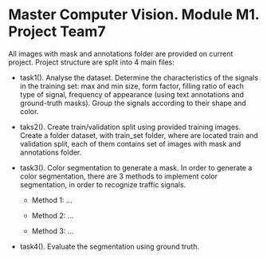 # Master Computer Vision. Module M1. Project Team7

All images with mask and annotations folder are provided on current project. Project structure are split into 4 main files:

  - task1(). Analyse the dataset. Determine the characteristics of the signals in the training set: max and min size, form         factor, filling ratio of each type of signal, frequency of appearance (using text annotations and ground-truth masks).         Group the signals according to their shape and color.
   
  - taks2(). Create train/validation split using provided training images. Create a folder dataset, with train_set folder,         where are located train and validation split, each of them contains set of images with mask and annotations folder.  
  
  - task3(). Color segmentation to generate a mask. In order to generate a color segmentation, there are 3 methods to implement     color segmentation, in order to recognize traffic signals.
      - Method 1: ...
      
      - Method 2: ...
      
      - Method 3: ...
  
  - task4(). Evaluate the segmentation using ground truth.
